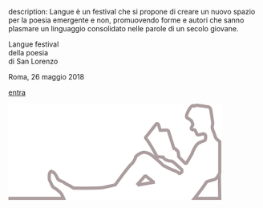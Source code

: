 description: Langue è un festival che si propone di creare un nuovo spazio per la poesia emergente e non, promuovendo forme e autori che sanno plasmare un linguaggio consolidato nelle parole di un secolo giovane.

<div class="content-container landing">
  <p class="landing-main pure-g">
    <span class="langue pure-u-1">Langue</span>
    <span class="pure-u-1">festival <br class="rwd-break" />della</span>
    <span class="pure-u-1">poesia <br class="rwd-break" />di San</span>
    <span class="pure-u-1">Lorenzo</span>
  </p>

  <p class="landing-date"><span class="landing-rome">Roma, </span>26 maggio 2018</p>

  <a class="enter pure-button" href="langue">entra</a>

  <div class="landing-logo">
    <img alt="Langue logo" src="assets/images/langue-logo.svg" />
  </div>
</div>
